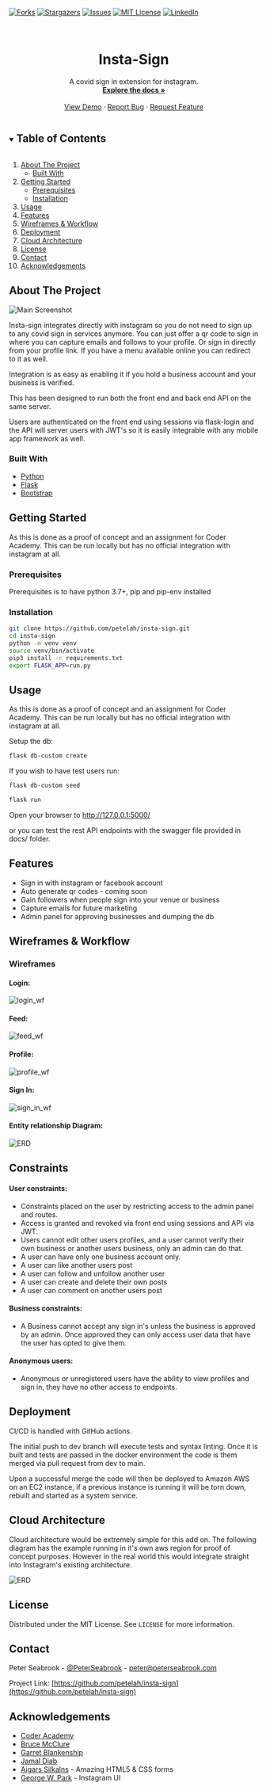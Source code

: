 <!-- PROJECT SHIELDS -->
<!--
*** I'm using markdown "reference style" links for readability.
*** Reference links are enclosed in brackets [ ] instead of parentheses ( ).
*** See the bottom of this document for the declaration of the reference variables
*** for contributors-url, forks-url, etc. This is an optional, concise syntax you may use.
*** https://www.markdownguide.org/basic-syntax/#reference-style-links
-->
[![Forks][forks-shield]][forks-url]
[![Stargazers][stars-shield]][stars-url]
[![Issues][issues-shield]][issues-url]
[![MIT License][license-shield]][license-url]
[![LinkedIn][linkedin-shield]][linkedin-url]



<!-- PROJECT LOGO -->
<br />
<p align="center">

  <h1 align="center">Insta-Sign</h1>

  <p align="center">
    A covid sign in extension for instagram.
    <br />
    <a href="https://github.com/petelah/insta-sign"><strong>Explore the docs »</strong></a>
    <br />
    <br />
    <a href="https://github.com/petelah/insta-sign">View Demo</a>
    ·
    <a href="https://github.com/petelah/insta-sign/issues">Report Bug</a>
    ·
    <a href="https://github.com/petelah/insta-sign/issues">Request Feature</a>
  </p>
</p>



<!-- TABLE OF CONTENTS -->
<details open="open">
  <summary><h2 style="display: inline-block">Table of Contents</h2></summary>
  <ol>
    <li>
      <a href="#about-the-project">About The Project</a>
      <ul>
        <li><a href="#built-with">Built With</a></li>
      </ul>
    </li>
    <li>
      <a href="#getting-started">Getting Started</a>
      <ul>
        <li><a href="#prerequisites">Prerequisites</a></li>
        <li><a href="#installation">Installation</a></li>
      </ul>
    </li>
    <li><a href="#usage">Usage</a></li>
    <li><a href="#features">Features</a></li>
    <li><a href="#wireframes">Wireframes & Workflow</a></li>
    <li><a href="#deployment">Deployment</a></li>
    <li><a href="#arch">Cloud Architecture</a></li>
    <li><a href="#license">License</a></li>
    <li><a href="#contact">Contact</a></li>
    <li><a href="#acknowledgements">Acknowledgements</a></li>
  </ol>
</details>


<div id="about-the-project"></div>
<!-- ABOUT THE PROJECT -->

## About The Project

![Main Screenshot](src/static/images/screenshot.png)

Insta-sign integrates directly with instagram so you do not need to sign up to any 
covid sign in services anymore. You can just offer a qr code to sign in where you can capture emails and follows to your 
profile. Or sign in directly from your profile link. If you have a menu available online you can redirect to it as well.

Integration is as easy as enabling it if you hold a business account and your business is verified.

This has been designed to run both the front end and back end API on the same server.

Users are authenticated on the front end using sessions via flask-login and the API will server users with JWT's so
it is easily integrable with any mobile app framework as well.

<div id="built-with"></div>

### Built With

* [Python]()
* [Flask]()
* [Bootstrap]()


<div id="getting-started"></div>
<!-- GETTING STARTED -->

## Getting Started

As this is done as a proof of concept and an assignment for Coder Academy. This can be run locally but has no official integration 
with instagram at all.


<div id="prerequisites"></div>

### Prerequisites

Prerequisites is to have python 3.7+, pip and pip-env installed

<div id="installation"></div>

### Installation

```sh
git clone https://github.com/petelah/insta-sign.git
cd insta-sign
python -m venv venv
source venv/bin/activate
pip3 install -r requirements.txt
export FLASK_APP=run.py
```



<!-- USAGE EXAMPLES -->
<div id="usage"></div>

## Usage

As this is done as a proof of concept and an assignment for Coder Academy. This can be run locally but has no official integration 
with instagram at all.

Setup the db:
```sh
flask db-custom create
```

If you wish to have test users run:
```sh
flask db-custom seed
```

```sh
flask run
```

Open your browser to http://127.0.0.1:5000/

or you can test the rest API endpoints with the swagger file provided in docs/ folder.



<!-- FEATURES -->
<div id="features"></div>

## Features

* Sign in with instagram or facebook account
* Auto generate qr codes - coming soon
* Gain followers when people sign into your venue or business
* Capture emails for future marketing
* Admin panel for approving businesses and dumping the db


<!-- WW -->
<div id="wireframes"></div>

## Wireframes & Workflow

### Wireframes
#### Login:

![login_wf](docs/images/login_wf.png)
#### Feed:

![feed_wf](docs/images/feed_wf.png)
#### Profile:

![profile_wf](docs/images/profile_wf.png)
#### Sign In:

![sign_in_wf](docs/images/sign_in_wf.png)

#### Entity relationship Diagram:

![ERD](docs/images/ERD.png)

## Constraints

#### User constraints:
* Constraints placed on the user by restricting access to the admin panel and routes. 
* Access is granted and revoked via front end using sessions and API via JWT. 
* Users cannot edit other users profiles, and a user cannot verify their own business or another users business, only an admin can do that.
* A user can have only one business account only.
* A user can like another users post
* A user can follow and unfollow another user
* A user can create and delete their own posts
* A user can comment on another users post


#### Business constraints:
* A Business cannot accept any sign in's unless the business is approved by an admin. Once approved they can only access user data that have the user has opted to give them.


#### Anonymous users:
* Anonymous or unregistered users have the ability to view profiles and sign in, they have no other access to endpoints.

<!-- DEPLOYMENT -->
<div id="deployment"></div>

## Deployment

CI/CD is handled with GitHub actions.

The initial push to dev branch will execute tests and syntax linting.
Once it is built and tests are passed in the docker environment the code is them merged via pull request from 
dev to main.

Upon a successful merge the code will then be deployed to Amazon AWS on an EC2 instance, if a previous instance is running 
it will be torn down, rebuilt and started as a system service.

<!-- CLOUDARCH -->
<div id="cloudarch"></div>

## Cloud Architecture

Cloud architecture would be extremely simple for this add on. The following diagram has the example running in it's own aws region for 
proof of concept purposes. However in the real world this would integrate straight into Instagram's existing architecture.

![ERD](docs/images/cloudarch.png)

<!-- LICENSE -->
<div id="license"></div>

## License

Distributed under the MIT License. See `LICENSE` for more information.



<!-- CONTACT -->
<div id="contact"></div>

## Contact

Peter Seabrook - [@PeterSeabrook](https://twitter.com/PeterSeabrook) - peter@peterseabrook.com

Project Link: [https://github.com/petelah/insta-sign](https://github.com/petelah/insta-sign)



<!-- ACKNOWLEDGEMENTS -->
<div id="acknowledgements"></div>

## Acknowledgements

* [Coder Academy]()
* [Bruce McClure]()
* [Garret Blankenship]()
* [Jamal Diab]()
* [Aigars Silkalns](https://codepen.io/colorlib/pen/rxddKy) - Amazing HTML5 & CSS forms
* [George W. Park](https://codepen.io/GeorgePark/pen/VXrwOP) - Instagram UI





<!-- MARKDOWN LINKS & IMAGES -->
<!-- https://www.markdownguide.org/basic-syntax/#reference-style-links -->
[forks-shield]: https://img.shields.io/github/forks/petelah/insta-sign.svg?style=for-the-badge
[forks-url]: https://github.com/petelah/insta-sign/network/members
[stars-shield]: https://img.shields.io/github/stars/petelah/insta-sign.svg?style=for-the-badge
[stars-url]: https://github.com/petelah/insta-sign/stargazers
[issues-shield]: https://img.shields.io/github/issues/petelah/insta-sign.svg?style=for-the-badge
[issues-url]: https://github.com/petelah/insta-sign/issues
[license-shield]: https://img.shields.io/github/license/petelah/insta=sign.svg?style=for-the-badge
[license-url]: https://github.com/petelah/insta-sign/LICENSE.txt
[linkedin-shield]: https://img.shields.io/badge/-LinkedIn-black.svg?style=for-the-badge&logo=linkedin&colorB=555
[linkedin-url]: https://linkedin.com/in/peter-seabrook-0b03bb181/